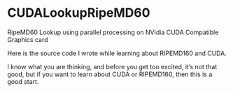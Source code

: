 # CUDALookupRipeMD60
RipeMD60 Lookup using parallel processing on NVidia CUDA Compatible Graphics card

Here is the source code I wrote while learning about RIPEMD160 and CUDA.

I know what you are thinking, and before you get too excited, it’s not that good, but if you want to learn about CUDA or RIPEMD160, then this is a good start.


